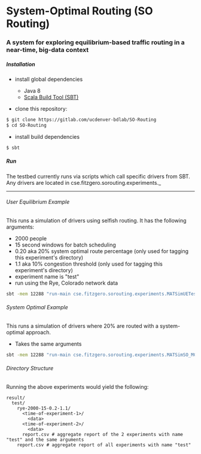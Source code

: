 # System-Optimal Routing (SO Routing)

### A system for exploring equilibrium-based traffic routing in a near-time, big-data context

##### Installation

- install global dependencies
  - Java 8
  - [Scala Build Tool (SBT)](https://www.scala-sbt.org/)
  
- clone this repository:

```bash
$ git clone https://gitlab.com/ucdenver-bdlab/SO-Routing
$ cd SO-Routing
```

- install build dependencies

```bash
$ sbt
```

##### Run

The testbed currently runs via scripts which call specific drivers from SBT. Any drivers are located in cse.fitzgero.sorouting.experiments._

---

###### User Equilibrium Example

This runs a simulation of drivers using selfish routing. It has the following arguments:
- 2000 people
- 15 second windows for batch scheduling
- 0.20 aka 20% system optimal route percentage (only used for tagging this experiment's directory)
- 1.1 aka 10% congestion threshold (only used for tagging this experiment's directory)
- experiment name is "test"
- run using the Rye, Colorado network data

```bash
sbt -mem 12288 "run-main cse.fitzgero.sorouting.experiments.MATSimUETest 2000 15 0.20 1.1 test data/rye"
```

###### System Optimal Example

This runs a simulation of drivers where 20% are routed with a system-optimal approach.
- Takes the same arguments

```bash
sbt -mem 12288 "run-main cse.fitzgero.sorouting.experiments.MATSimSO_MCTSTest 2000 15 0.20 1.1 test data/rye"
```

###### Directory Structure

Running the above experiments would yield the following:

```
result/
  test/
    rye-2000-15-0.2-1.1/
      <time-of-experiment-1>/
        <data>
      <time-of-experiment-2>/
        <data>
      report.csv # aggregate report of the 2 experiments with name "test" and the same arguments
    report.csv # aggregate report of all experiments with name "test"
```

